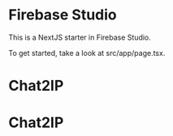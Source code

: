 # Firebase Studio

This is a NextJS starter in Firebase Studio.

To get started, take a look at src/app/page.tsx.
# Chat2IP
# Chat2IP
